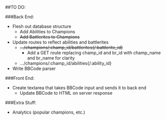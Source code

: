 ##TO DO:

###Back End:
- Flesh out database structure
  - Add Abilities to Champions
  - ~~Add Battlerites to Champions~~
- Update routes to reflect abilities and battlerites
  - ~~.../champions/:champ_id/battlerites{/:battlerite_id}~~
    - Add a GET route replacing champ_id and br_id with champ_name and br_name for clarity
  - .../champions/:champ_id/abilities{/:ability_id}
- Write BBCode parser
  
###Front End:
- Create textarea that takes BBCode input and sends it to back end
  - Update BBCode to HTML on server response

###Extra Stuff:
- Analytics (popular champions, etc.)
